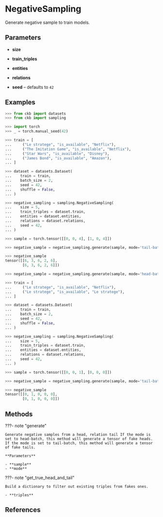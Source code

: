 # NegativeSampling

Generate negative sample to train models.



## Parameters

- **size**

- **train_triples**

- **entities**

- **relations**

- **seed** – defaults to `42`



## Examples

```python
>>> from ckb import datasets
>>> from ckb import sampling

>>> import torch
>>> _ = torch.manual_seed(42)

>>> train = [
...     ("Le stratege", "is_available", "Netflix"),
...     ("The Imitation Game", "is_available", "Netflix"),
...     ("Star Wars", "is_available", "Disney"),
...     ("James Bond", "is_available", "Amazon"),
... ]

>>> dataset = datasets.Dataset(
...    train = train,
...    batch_size = 2,
...    seed = 42,
...    shuffle = False,
... )

>>> negative_sampling = sampling.NegativeSampling(
...    size = 5,
...    train_triples = dataset.train,
...    entities = dataset.entities,
...    relations = dataset.relations,
...    seed = 42,
... )

>>> sample = torch.tensor([[0, 0, 4], [1, 0, 4]])

>>> negative_sample = negative_sampling.generate(sample, mode='tail-batch')

>>> negative_sample
tensor([[6, 3, 6, 2, 6],
        [6, 3, 6, 2, 6]])

>>> negative_sample = negative_sampling.generate(sample, mode='head-batch')

>>> train = [
...     ("Le stratege", "is_available", "Netflix"),
...     ("Le stratege", "is_available", "Le stratege"),
... ]

>>> dataset = datasets.Dataset(
...    train = train,
...    batch_size = 2,
...    seed = 42,
...    shuffle = False,
... )

>>> negative_sampling = sampling.NegativeSampling(
...    size = 5,
...    train_triples = dataset.train,
...    entities = dataset.entities,
...    relations = dataset.relations,
...    seed = 42,
... )

>>> sample = torch.tensor([[0, 0, 1], [0, 0, 0]])

>>> negative_sample = negative_sampling.generate(sample, mode='tail-batch')

>>> negative_sample
tensor([[0, 1, 0, 0, 0],
        [0, 1, 0, 0, 0]])
```

## Methods

???- note "generate"

    Generate negative samples from a head, relation tail If the mode is set to head-batch, this method will generate a tensor of fake heads. If the mode is set to tail-batch, this method will generate a tensor of fake tails.

    **Parameters**

    - **sample**    
    - **mode**    
    
???- note "get_true_head_and_tail"

    Build a dictionary to filter out existing triples from fakes ones.

    - **triples**    
    
## References

[^1]: [RotatE: Knowledge Graph Embedding by Relational Rotation in Complex Space](https://github.com/DeepGraphLearning/KnowledgeGraphEmbedding)

